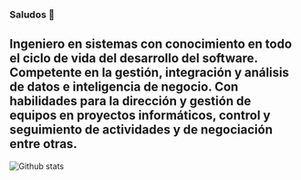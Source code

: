 ### Saludos 👋

## **Ingeniero en sistemas con conocimiento en todo el ciclo de vida del desarrollo del software. Competente en la gestión, integración y análisis de datos e inteligencia de negocio. Con habilidades para la dirección y gestión de equipos en proyectos informáticos, control y seguimiento de actividades y de negociación entre otras.**


![Github stats](https://github-readme-stats.vercel.app/api?username=wgguzman)

<!-- **wgguzman/wgguzman** is a ✨ _special_ ✨ repository because its `README.md` (this file) appears on your GitHub profile.
Here are some ideas to get you started:
- 🔭 I’m currently working on ...
- 🌱 I’m currently learning ...
- 👯 I’m looking to collaborate on ...
- 🤔 I’m looking for help with ...
- 💬 Ask me about ...
- 📫 How to reach me: ...
- 😄 Pronouns: ...
- ⚡ Fun fact: ...
-->
